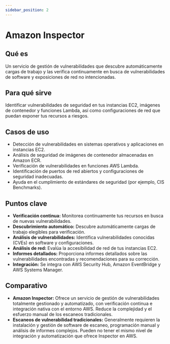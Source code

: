 ```yaml
---
sidebar_position: 2
---
```


# Amazon Inspector

## Qué es
Un servicio de gestión de vulnerabilidades que descubre automáticamente cargas de trabajo y las verifica continuamente en busca de vulnerabilidades de software y exposiciones de red no intencionadas.

## Para qué sirve
Identificar vulnerabilidades de seguridad en tus instancias EC2, imágenes de contenedor y funciones Lambda, así como configuraciones de red que puedan exponer tus recursos a riesgos.

## Casos de uso
- Detección de vulnerabilidades en sistemas operativos y aplicaciones en instancias EC2.
- Análisis de seguridad de imágenes de contenedor almacenadas en Amazon ECR.
- Verificación de vulnerabilidades en funciones AWS Lambda.
- Identificación de puertos de red abiertos y configuraciones de seguridad inadecuadas.
- Ayuda en el cumplimiento de estándares de seguridad (por ejemplo, CIS Benchmarks).

## Puntos clave
- **Verificación continua:** Monitorea continuamente tus recursos en busca de nuevas vulnerabilidades.
- **Descubrimiento automático:** Descubre automáticamente cargas de trabajo elegibles para verificación.
- **Análisis de vulnerabilidades:** Identifica vulnerabilidades conocidas (CVEs) en software y configuraciones.
- **Análisis de red:** Evalúa la accesibilidad de red de tus instancias EC2.
- **Informes detallados:** Proporciona informes detallados sobre las vulnerabilidades encontradas y recomendaciones para su corrección.
- **Integración:** Se integra con AWS Security Hub, Amazon EventBridge y AWS Systems Manager.

## Comparativo
- **Amazon Inspector:** Ofrece un servicio de gestión de vulnerabilidades totalmente gestionado y automatizado, con verificación continua e integración nativa con el entorno AWS. Reduce la complejidad y el esfuerzo manual de los escaneos tradicionales.
- **Escaneos de vulnerabilidad tradicionales:** Generalmente requieren la instalación y gestión de software de escaneo, programación manual y análisis de informes complejos. Pueden no tener el mismo nivel de integración y automatización que ofrece Inspector en AWS. 